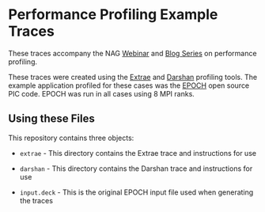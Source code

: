 # Performance Profiling Example Traces

These traces accompany the NAG [Webinar](https://www.youtube.com/watch?v=t7yBoq6183A) and [Blog
Series](https://www.nag.co.uk/content/application-performance-profiling-part-1-what-profile) on
performance profiling.

These traces were created using the [Extrae](https://tools.bsc.es/extrae) and
[Darshan](https://www.mcs.anl.gov/research/projects/darshan/) profiling tools.  The example
application profiled for these cases was the [EPOCH]() open source PIC code.  EPOCH was run in all
cases using 8 MPI ranks.

## Using these Files

This repository contains three objects:

* `extrae` - This directory contains the Extrae trace and instructions for use

* `darshan` - This directory contains the Darshan trace and instructions for use

* `input.deck` - This is the original EPOCH input file used when generating the traces
